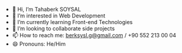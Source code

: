 - 👋 Hi, I’m Tahaberk SOYSAL
- 👀 I’m interested in Web Development 
- 🌱 I’m currently learning Front-end Technologies
- 💞️ I’m looking to collaborate side projects
- 📫 How to reach me: berksysl.g@gmail.com / +90 552 213 00 04
- 😄 Pronouns: He/Him

<!---
tbsoysal/tbsoysal is a ✨ special ✨ repository because its `README.md` (this file) appears on your GitHub profile.
You can click the Preview link to take a look at your changes.
--->
